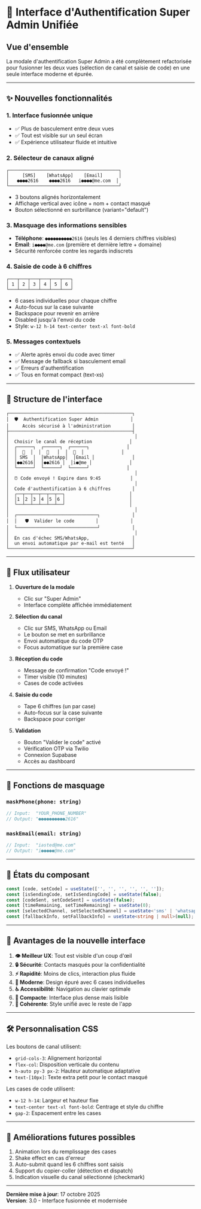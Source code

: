 # 🎯 Interface d'Authentification Super Admin Unifiée

## Vue d'ensemble

La modale d'authentification Super Admin a été complètement refactorisée pour fusionner les deux vues (sélection de canal et saisie de code) en une seule interface moderne et épurée.

---

## ✨ Nouvelles fonctionnalités

### 1. **Interface fusionnée unique**
   - ✅ Plus de basculement entre deux vues
   - ✅ Tout est visible sur un seul écran
   - ✅ Expérience utilisateur fluide et intuitive

### 2. **Sélecteur de canaux aligné**
   ```
   ┌─────────────────────────────────────────┐
   │     [SMS]    [WhatsApp]    [Email]      │
   │   ●●●●2616    ●●●●2616   i●●●●@me.com  │
   └─────────────────────────────────────────┘
   ```
   - 3 boutons alignés horizontalement
   - Affichage vertical avec icône + nom + contact masqué
   - Bouton sélectionné en surbrillance (variant="default")

### 3. **Masquage des informations sensibles**
   - **Téléphone**: `●●●●●●●●●●2616` (seuls les 4 derniers chiffres visibles)
   - **Email**: `i●●●●@me.com` (première et dernière lettre + domaine)
   - Sécurité renforcée contre les regards indiscrets

### 4. **Saisie de code à 6 chiffres**
   ```
   ┌───┬───┬───┬───┬───┬───┐
   │ 1 │ 2 │ 3 │ 4 │ 5 │ 6 │
   └───┴───┴───┴───┴───┴───┘
   ```
   - 6 cases individuelles pour chaque chiffre
   - Auto-focus sur la case suivante
   - Backspace pour revenir en arrière
   - Disabled jusqu'à l'envoi du code
   - Style: `w-12 h-14 text-center text-xl font-bold`

### 5. **Messages contextuels**
   - ✅ Alerte après envoi du code avec timer
   - ✅ Message de fallback si basculement email
   - ✅ Erreurs d'authentification
   - ✅ Tous en format compact (text-xs)

---

## 🎨 Structure de l'interface

```
┌──────────────────────────────────────────────┐
│  🛡️  Authentification Super Admin            │
│     Accès sécurisé à l'administration        │
├──────────────────────────────────────────────┤
│                                               │
│  Choisir le canal de réception              │
│  ┌──────┐  ┌──────┐  ┌──────┐              │
│  │  📱  │  │  💬   │  │  📧  │              │
│  │ SMS  │  │WhatsApp│  │Email │              │
│  │●●2616│  │●●2616 │  │i●@me │              │
│  └──────┘  └──────┘  └──────┘              │
│                                               │
│  ⏰ Code envoyé ! Expire dans 9:45           │
│                                               │
│  Code d'authentification à 6 chiffres        │
│  ┌──┬──┬──┬──┬──┬──┐                        │
│  │1 │2 │3 │4 │5 │6 │                        │
│  └──┴──┴──┴──┴──┴──┘                        │
│                                               │
│  ┌──────────────────────────────┐            │
│  │   🛡️  Valider le code        │            │
│  └──────────────────────────────┘            │
│                                               │
│  En cas d'échec SMS/WhatsApp,                │
│  un envoi automatique par e-mail est tenté   │
└──────────────────────────────────────────────┘
```

---

## 🔄 Flux utilisateur

1. **Ouverture de la modale**
   - Clic sur "Super Admin"
   - Interface complète affichée immédiatement

2. **Sélection du canal**
   - Clic sur SMS, WhatsApp ou Email
   - Le bouton se met en surbrillance
   - Envoi automatique du code OTP
   - Focus automatique sur la première case

3. **Réception du code**
   - Message de confirmation "Code envoyé !"
   - Timer visible (10 minutes)
   - Cases de code activées

4. **Saisie du code**
   - Tape 6 chiffres (un par case)
   - Auto-focus sur la case suivante
   - Backspace pour corriger

5. **Validation**
   - Bouton "Valider le code" activé
   - Vérification OTP via Twilio
   - Connexion Supabase
   - Accès au dashboard

---

## 🎨 Fonctions de masquage

### `maskPhone(phone: string)`
```typescript
// Input:  "YOUR_PHONE_NUMBER"
// Output: "●●●●●●●●●●2616"
```

### `maskEmail(email: string)`
```typescript
// Input:  "iasted@me.com"
// Output: "i●●●●●@me.com"
```

---

## 📝 États du composant

```typescript
const [code, setCode] = useState(['', '', '', '', '', '']);
const [isSendingCode, setIsSendingCode] = useState(false);
const [codeSent, setCodeSent] = useState(false);
const [timeRemaining, setTimeRemaining] = useState(0);
const [selectedChannel, setSelectedChannel] = useState<'sms' | 'whatsapp' | 'email' | null>(null);
const [fallbackInfo, setFallbackInfo] = useState<string | null>(null);
```

---

## 🎯 Avantages de la nouvelle interface

1. **👁️ Meilleur UX**: Tout est visible d'un coup d'œil
2. **🔒 Sécurité**: Contacts masqués pour la confidentialité
3. **⚡ Rapidité**: Moins de clics, interaction plus fluide
4. **📱 Moderne**: Design épuré avec 6 cases individuelles
5. **♿ Accessibilité**: Navigation au clavier optimale
6. **📐 Compacte**: Interface plus dense mais lisible
7. **🎨 Cohérente**: Style unifié avec le reste de l'app

---

## 🛠️ Personnalisation CSS

Les boutons de canal utilisent:
- `grid-cols-3`: Alignement horizontal
- `flex-col`: Disposition verticale du contenu
- `h-auto py-3 px-2`: Hauteur automatique adaptative
- `text-[10px]`: Texte extra petit pour le contact masqué

Les cases de code utilisent:
- `w-12 h-14`: Largeur et hauteur fixe
- `text-center text-xl font-bold`: Centrage et style du chiffre
- `gap-2`: Espacement entre les cases

---

## 🚀 Améliorations futures possibles

1. Animation lors du remplissage des cases
2. Shake effect en cas d'erreur
3. Auto-submit quand les 6 chiffres sont saisis
4. Support du copier-coller (détection et dispatch)
5. Indication visuelle du canal sélectionné (checkmark)

---

**Dernière mise à jour**: 17 octobre 2025  
**Version**: 3.0 - Interface fusionnée et modernisée

